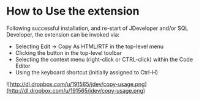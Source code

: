 # How to Use the extension

Following successful installation, and re-start of JDeveloper and/or SQL Developer, the extension can be invoked via:

  * Selecting Edit -> Copy As HTML/RTF in the top-level menu
  * Clicking the button in the top-level toolbar
  * Selecting the context menu (right-click or CTRL-click) within the Code Editor
  * Using the keyboard shortcut (initially assigned to Ctrl-H)

![http://dl.dropbox.com/u/191565/jdev/copy-usage.png](http://dl.dropbox.com/u/191565/jdev/copy-usage.png)
